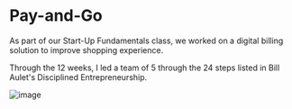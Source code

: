 # Pay-and-Go
As part of our Start-Up Fundamentals class, we worked on a digital billing solution to improve shopping experience.

Through the 12 weeks, I led a team of 5 through the 24 steps listed in Bill Aulet's Disciplined Entrepreneurship.

![image](https://user-images.githubusercontent.com/33049238/149871163-f3462b85-1e38-45ca-974f-e8198aba3298.png)

